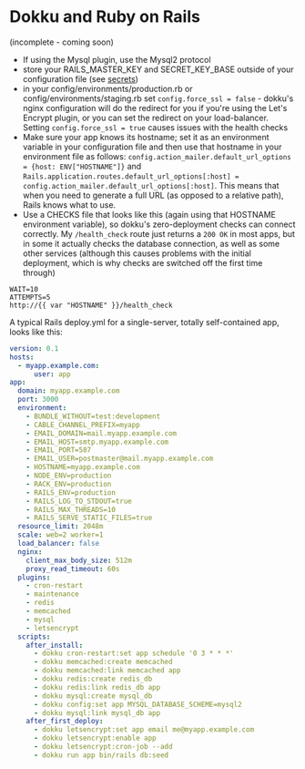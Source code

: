 # Dokku and Ruby on Rails

(incomplete - coming soon)

- If using the Mysql plugin, use the Mysql2 protocol
- store your RAILS_MASTER_KEY and SECRET_KEY_BASE outside of your configuration file (see [secrets](/docs/secrets.md))
- in your config/environments/production.rb or config/environments/staging.rb set `config.force_ssl = false` - dokku's nginx configuration will do the redirect for you if you're using the Let's Encrypt plugin, or you can set the redirect on your load-balancer.  Setting `config.force_ssl = true` causes issues with the health checks
- Make sure your app knows its hostname; set it as an environment variable in your configuration file and then use that hostname in your environment file as follows: `config.action_mailer.default_url_options = {host: ENV["HOSTNAME"]}` and `Rails.application.routes.default_url_options[:host] = config.action_mailer.default_url_options[:host]`.  This means that when you need to generate a full URL (as opposed to a relative path), Rails knows what to use.
- Use a CHECKS file that looks like this (again using that HOSTNAME environment variable), so dokku's zero-deployment checks can connect correctly.  My `/health_check` route just returns a `200 OK` in most apps, but in some it actually checks the database connection, as well as some other services (although this causes problems with the initial deployment, which is why checks are switched off the first time through)
```
WAIT=10
ATTEMPTS=5
http://{{ var "HOSTNAME" }}/health_check
```

A typical Rails deploy.yml for a single-server, totally self-contained app, looks like this:

```yaml
version: 0.1
hosts:
  - myapp.example.com:
      user: app
app:
  domain: myapp.example.com
  port: 3000
  environment:
    - BUNDLE_WITHOUT=test:development
    - CABLE_CHANNEL_PREFIX=myapp
    - EMAIL_DOMAIN=mail.myapp.example.com
    - EMAIL_HOST=smtp.myapp.example.com
    - EMAIL_PORT=587
    - EMAIL_USER=postmaster@mail.myapp.example.com
    - HOSTNAME=myapp.example.com
    - NODE_ENV=production
    - RACK_ENV=production
    - RAILS_ENV=production
    - RAILS_LOG_TO_STDOUT=true
    - RAILS_MAX_THREADS=10
    - RAILS_SERVE_STATIC_FILES=true
  resource_limit: 2048m
  scale: web=2 worker=1
  load_balancer: false
  nginx:
    client_max_body_size: 512m
    proxy_read_timeout: 60s
  plugins:
    - cron-restart
    - maintenance
    - redis
    - memcached
    - mysql
    - letsencrypt
  scripts:
    after_install:
      - dokku cron-restart:set app schedule '0 3 * * *'
      - dokku memcached:create memcached
      - dokku memcached:link memcached app
      - dokku redis:create redis_db
      - dokku redis:link redis_db app
      - dokku mysql:create mysql_db
      - dokku config:set app MYSQL_DATABASE_SCHEME=mysql2
      - dokku mysql:link mysql_db app
    after_first_deploy:
      - dokku letsencrypt:set app email me@myapp.example.com
      - dokku letsencrypt:enable app
      - dokku letsencrypt:cron-job --add
      - dokku run app bin/rails db:seed

```
